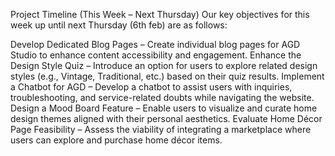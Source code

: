 Project Timeline (This Week – Next Thursday)
Our key objectives for this week up until next Thursday (6th feb) are as follows:

Develop Dedicated Blog Pages – Create individual blog pages for AGD Studio to enhance content accessibility and engagement.
Enhance the Design Style Quiz – Introduce an option for users to explore related design styles (e.g., Vintage, Traditional, etc.) based on their quiz results.
Implement a Chatbot for AGD – Develop a chatbot to assist users with inquiries, troubleshooting, and service-related doubts while navigating the website.
Design a Mood Board Feature – Enable users to visualize and curate home design themes aligned with their personal aesthetics.
Evaluate Home Décor Page Feasibility – Assess the viability of integrating a marketplace where users can explore and purchase home décor items.
